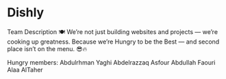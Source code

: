 # Dishly
Team Description 🍽️
We’re not just building websites and projects — we’re cooking up greatness. 
Because we’re Hungry to be the Best — and second place isn’t on the menu. 😎🔥

Hungry members: 
Abdulrhman Yaghi
Abdelrazzaq Asfour
Abdullah Faouri 
Alaa AlTaher
